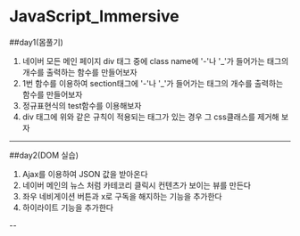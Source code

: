 # JavaScript_Immersive

##day1(몸풀기)
1) 네이버 모든 메인 페이지 div 태그 중에 class name에 '-'나 '_'가 들어가는 태그의 개수를 출력하는 함수를 만들어보자 
2) 1번 함수를 이용하여 section태그에 '-'나 '_'가 들어가는 태그의 개수를 출력하는 함수를 만들어보자 
3) 정규표현식의 test함수를 이용해보자
4) div 태그에 위와 같은 규칙이 적용되는 태그가 있는 경우 그 css클래스를 제거해 보자

---

##day2(DOM 실습)  
1) Ajax를 이용하여 JSON 값을 받아온다 
2) 네이버 메인의 뉴스 처럼 카테코리 클릭시 컨텐츠가 보이는 뷰를 만든다 
3) 좌우 네비게이션 버튼과 x로 구독을 해지하는 기능을 추가한다
4) 하이라이트 기능을 추가한다 

--
